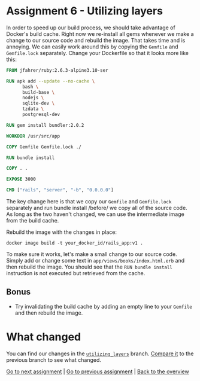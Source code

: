# Assignment 6 - Utilizing layers
In order to speed up our build process, we should take advantage of Docker's build cache. Right now we re-install all gems whenever we make a change to our source code and rebuild the image. That takes time and is annoying. We can easily work around this by copying the `Gemfile` and `Gemfile.lock` separately. Change your Dockerfile so that it looks more like this:
```Dockerfile
FROM jfahrer/ruby:2.6.3-alpine3.10-ser

RUN apk add --update --no-cache \
      bash \
      build-base \
      nodejs \
      sqlite-dev \
      tzdata \
      postgresql-dev

RUN gem install bundler:2.0.2

WORKDIR /usr/src/app

COPY Gemfile Gemfile.lock ./

RUN bundle install

COPY . .

EXPOSE 3000

CMD ["rails", "server", "-b", "0.0.0.0"]
```

The key change here is that we copy our `Gemfile` and `Gemfile.lock` separately and run bundle install /before/ we copy all of the source code. As long as the two haven't changed, we can use the intermediate image from the build cache.

Rebuild the image with the changes in place:
```
docker image build -t your_docker_id/rails_app:v1 .
```

To make sure it works, let's make a small change to our source code. Simply add or change some text in `app/views/books/index.html.erb` and then rebuild the image. You should see that the `RUN bundle install` instruction is not executed but retrieved from the cache.

## Bonus
* Try invalidating the build cache by adding an empty line to your `Gemfile` and then rebuild the image.


# What changed
You can find our changes in the [`utilizing_layers`](https://github.com/jcoyne/dockerizing_rails/tree/utilizing_layers) branch. [Compare it](https://github.com/jcoyne/dockerizing_rails/compare/integrating_postgres...utilizing_layers) to the previous branch to see what changed.

[Go to next assignment](assignment_07.md) |
[Go to previous assignment](assignment_05.md) |
[Back to the overview](../README.md#assignments)
